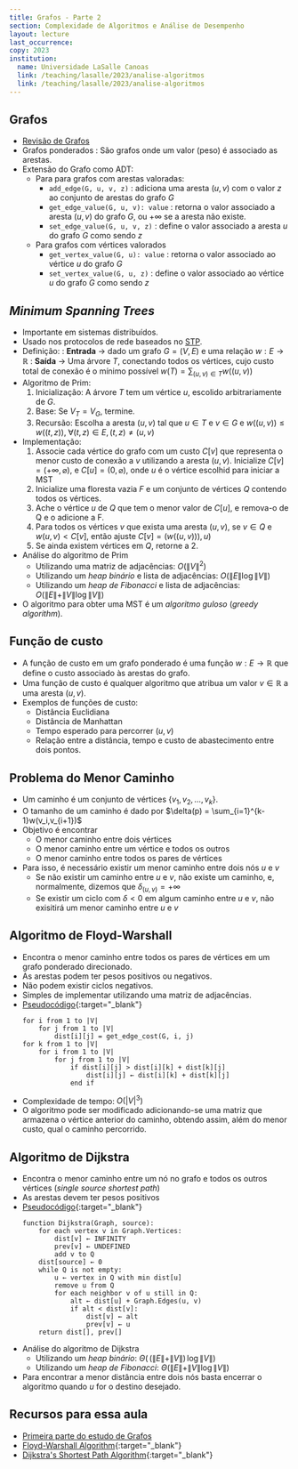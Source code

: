 ```yaml
---
title: Grafos - Parte 2
section: Complexidade de Algoritmos e Análise de Desempenho
layout: lecture
last_occurrence: 
copy: 2023
institution:
  name: Universidade LaSalle Canoas
  link: /teaching/lasalle/2023/analise-algoritmos
  link: /teaching/lasalle/2023/analise-algoritmos
---
```


## Grafos

* [Revisão de Grafos](lecture-09)
* Grafos ponderados
  : São grafos onde um valor (peso) é associado as arestas.
* Extensão do Grafo como ADT:
    * Para para grafos com arestas valoradas:
        * `add_edge(G, u, v, z)`
        : adiciona uma aresta $(u, v)$ com o valor $z$ ao conjunto de arestas do grafo $G$
        * `get_edge_value(G, u, v): value`
            : retorna o valor associado a aresta $(u, v)$ do grafo $G$, ou $+\infty$ se a aresta não existe.
        * `set_edge_value(G, u, v, z)`
            : define o valor associado a aresta $u$ do grafo $G$ como sendo $z$
    * Para grafos com vértices valorados
        * `get_vertex_value(G, u): value`
            : retorna o valor associado ao vértice $u$ do grafo $G$
        * `set_vertex_value(G, u, z)`
                : define o valor associado ao vértice $u$ do grafo $G$ como sendo $z$

## _Minimum Spanning Trees_
* Importante em sistemas distribuídos.
* Usado nos protocolos de rede baseados no [STP](https://en.wikipedia.org/wiki/Spanning_Tree_Protocol).
* Definição:
    : **Entrada** $\rightarrow$ dado um grafo $G=(V,E)$ e uma relação $w: E\rightarrow\mathbb{R}$
    : **Saída** $\rightarrow$ Uma árvore $T$, conectando todos os vértices, cujo custo total de conexão é o mínimo possível $w(T) = \sum_{(u,v) \in T} w((u,v))$
* Algoritmo de Prim:
    1. Inicialização: A árvore $T$ tem um vértice $u$, escolido arbitrariamente de $G$.
    2. Base: Se $V_T = V_G$, termine.
    3. Recursão: Escolha a aresta $(u,v)$ tal que $u \in T$ e $v \in G$ e $w((u,v)) \le w((t, z)), \; \forall (t, z) \in E,(t,z) \ne (u, v)$
* Implementação:
    1. Associe cada vértice do grafo com um custo $C[v]$ que representa o menor custo de conexão a $v$ utilizando a aresta $(u, v)$. Inicialize $C[v] = (+\infty, \varnothing)$, e $C[u] = (0, \varnothing)$, onde $u$ é o vértice escolhid para iniciar a MST 
    2. Inicialize uma floresta vazia $F$ e um conjunto de vértices $Q$ contendo todos os vértices.
    3. Ache o vértice $u$ de $Q$ que tem o menor valor de $C[u]$, e remova-o de Q e o adicione a F.
    4. Para todos os vértices $v$ que exista uma aresta $(u, v)$, se $v \in Q$ e $w(u,v) \lt C[v]$, então ajuste $C[v] = (w((u,v))), u)$
    5. Se ainda existem vértices em $Q$, retorne a $2$.
* Análise do algoritmo de Prim
    * Utilizando uma matriz de adjacências: $O(\|V\|^2)$
    * Utilizando um _heap binário_ e lista de adjacências: $O(\|E\|\log\|V\|)$
    * Utilizando um _heap de Fibonacci_ e lista de adjacências: $O(\|E\| + \|V\|\log\|V\|)$
* O algoritmo para obter uma MST é um _algoritmo guloso_ (_greedy algorithm_).


## Função de custo

* A função de custo em um grafo ponderado é uma função $w: E\rightarrow\mathbb{R}$ que define o custo associado às arestas do grafo.
* Uma função de custo é qualquer algoritmo que atribua um valor $v \in \mathbb{R}$ a uma aresta $(u, v)$.
* Exemplos de funções de custo:
    * Distância Euclidiana
    * Distância de Manhattan
    * Tempo esperado para percorrer $(u,v)$
    * Relação entre a distância, tempo e custo de abastecimento entre dois pontos.


## Problema do Menor Caminho

* Um caminho é um conjunto de vértices $\{v_1, v_2, \dots, v_k\}$.
* O tamanho de um caminho é dado por $\delta(p) = \sum_{i=1}^{k-1}w(v_i,v_{i+1})$
* Objetivo é encontrar
    * O menor caminho entre dois vértices
    * O menor caminho entre um vértice e todos os outros
    * O menor caminho entre todos os pares de vértices
* Para isso, é necessário existir um menor caminho entre dois nós $u$ e $v$
    * Se não existir um caminho entre $u$ e $v$, não existe um caminho, e, normalmente, dizemos que $\delta_{(u,v)} = +\infty$
    * Se existir um ciclo com $\delta \lt 0$ em algum caminho entre $u$ e $v$, não exisitirá um menor caminho entre $u$ e $v$


## Algoritmo de Floyd-Warshall

* Encontra o menor caminho entre todos os pares de vértices em um grafo ponderado direcionado.
* As arestas podem ter pesos positivos ou negativos.
* Não podem existir ciclos negativos.
* Simples de implementar utilizando uma matriz de adjacências.
* [Pseudocódigo](https://en.wikipedia.org/wiki/Floyd%E2%80%93Warshall_algorithm#Pseudocode){:target="\_blank"}
    ```nohl
    for i from 1 to |V|
        for j from 1 to |V|
            dist[i][j] = get_edge_cost(G, i, j)
    for k from 1 to |V|
        for i from 1 to |V|
            for j from 1 to |V|
                if dist[i][j] > dist[i][k] + dist[k][j] 
                    dist[i][j] ← dist[i][k] + dist[k][j]
                end if
    ```
* Complexidade de tempo: $O(|V|^3)$
* O algoritmo pode ser modificado adicionando-se uma matriz que armazena o vértice anterior do caminho, obtendo assim, além do menor custo, qual o caminho percorrido.


## Algoritmo de Dijkstra

* Encontra o menor caminho entre um nó no grafo e todos os outros vértices (_single source shortest path_)
* As arestas devem ter pesos positivos
* [Pseudocódigo](https://en.wikipedia.org/wiki/Dijkstra%27s_algorithm#Pseudocode){:target="\_blank"}
    ```
    function Dijkstra(Graph, source):
        for each vertex v in Graph.Vertices:
            dist[v] ← INFINITY
            prev[v] ← UNDEFINED
            add v to Q
        dist[source] ← 0
        while Q is not empty:
            u ← vertex in Q with min dist[u]
            remove u from Q
            for each neighbor v of u still in Q:
                alt ← dist[u] + Graph.Edges(u, v)
                if alt < dist[v]:
                    dist[v] ← alt
                    prev[v] ← u
        return dist[], prev[]
    ```
* Análise do algoritmo de Dijkstra
    * Utilizando um _heap binário_: $\Theta(\,(\|E\| + \|V\|)\,\log\|V\|)$
    * Utilizando um _heap de Fibonacci_: $\Theta(\|E\| + \|V\|\log\|V\|)$
* Para encontrar a menor distância entre dois nós basta encerrar o algoritmo quando $u$ for o destino desejado.


## Recursos para essa aula

* [Primeira parte do estudo de Grafos](lecture-09)
* [Floyd-Warshall Algorithm](https://en.wikipedia.org/wiki/Floyd%E2%80%93Warshall_algorithm){:target="\_blank"}
* [Dijkstra's Shortest Path Algorithm](https://en.wikipedia.org/wiki/Dijkstra%27s_algorithm){:target="\_blank"}
